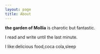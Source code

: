 ```yaml
---
layout: page
title: About
---
```


**the garden of Mollia** is charotic but fantastic. 



I read and write until the last minute.



I like:delicious food,coca cola,sleep



